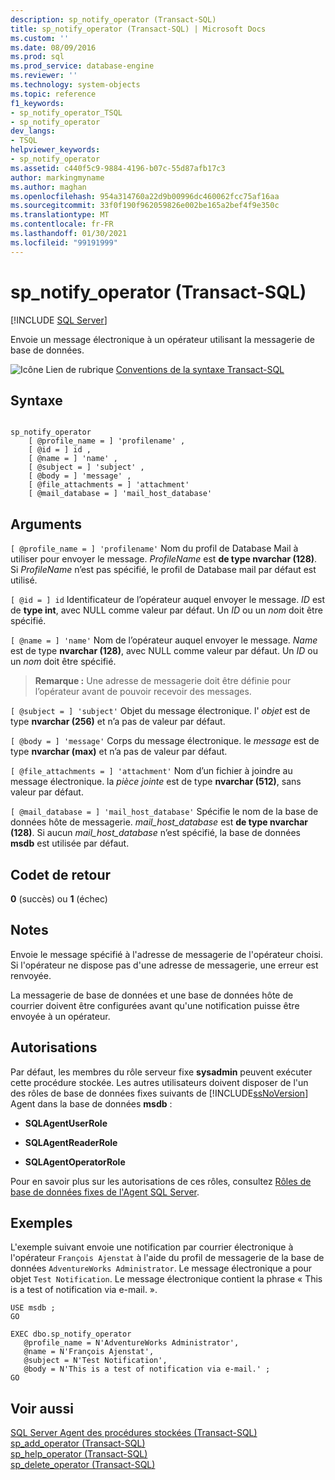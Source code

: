 ```yaml
---
description: sp_notify_operator (Transact-SQL)
title: sp_notify_operator (Transact-SQL) | Microsoft Docs
ms.custom: ''
ms.date: 08/09/2016
ms.prod: sql
ms.prod_service: database-engine
ms.reviewer: ''
ms.technology: system-objects
ms.topic: reference
f1_keywords:
- sp_notify_operator_TSQL
- sp_notify_operator
dev_langs:
- TSQL
helpviewer_keywords:
- sp_notify_operator
ms.assetid: c440f5c9-9884-4196-b07c-55d87afb17c3
author: markingmyname
ms.author: maghan
ms.openlocfilehash: 954a314760a22d9b00996dc460062fcc75af16aa
ms.sourcegitcommit: 33f0f190f962059826e002be165a2bef4f9e350c
ms.translationtype: MT
ms.contentlocale: fr-FR
ms.lasthandoff: 01/30/2021
ms.locfileid: "99191999"
---
```

# <a name="sp_notify_operator-transact-sql"></a>sp_notify_operator (Transact-SQL)
[!INCLUDE [SQL Server](../../includes/applies-to-version/sqlserver.md)]

  Envoie un message électronique à un opérateur utilisant la messagerie de base de données.  
  
 
 ![Icône Lien de rubrique](../../database-engine/configure-windows/media/topic-link.gif "Icône du lien de rubrique") [Conventions de la syntaxe Transact-SQL](../../t-sql/language-elements/transact-sql-syntax-conventions-transact-sql.md)  
  
## <a name="syntax"></a>Syntaxe  
  
```  
  
sp_notify_operator  
    [ @profile_name = ] 'profilename' ,  
    [ @id = ] id ,  
    [ @name = ] 'name' ,  
    [ @subject = ] 'subject' ,  
    [ @body = ] 'message' ,  
    [ @file_attachments = ] 'attachment'  
    [ @mail_database = ] 'mail_host_database'  
```  
  
## <a name="arguments"></a>Arguments  
`[ @profile_name = ] 'profilename'` Nom du profil de Database Mail à utiliser pour envoyer le message. *ProfileName* est **de type nvarchar (128)**. Si *ProfileName* n’est pas spécifié, le profil de Database mail par défaut est utilisé.  
  
`[ @id = ] id` Identificateur de l’opérateur auquel envoyer le message. *ID* est de **type int**, avec NULL comme valeur par défaut. Un *ID* ou un *nom* doit être spécifié.  
  
`[ @name = ] 'name'` Nom de l’opérateur auquel envoyer le message. *Name* est de type **nvarchar (128)**, avec NULL comme valeur par défaut. Un *ID* ou un *nom* doit être spécifié.  
  
> **Remarque :** Une adresse de messagerie doit être définie pour l’opérateur avant de pouvoir recevoir des messages.  
  
`[ @subject = ] 'subject'` Objet du message électronique. l' *objet* est de type **nvarchar (256)** et n’a pas de valeur par défaut.  
  
`[ @body = ] 'message'` Corps du message électronique. le *message* est de type **nvarchar (max)** et n’a pas de valeur par défaut.  
  
`[ @file_attachments = ] 'attachment'` Nom d’un fichier à joindre au message électronique. la *pièce jointe* est de type **nvarchar (512)**, sans valeur par défaut.  
  
`[ @mail_database = ] 'mail_host_database'` Spécifie le nom de la base de données hôte de messagerie. *mail_host_database* est **de type nvarchar (128)**. Si aucun *mail_host_database* n’est spécifié, la base de données **msdb** est utilisée par défaut.  
  
## <a name="return-code-values"></a>Codet de retour  
 **0** (succès) ou **1** (échec)  
  
## <a name="remarks"></a>Notes  
 Envoie le message spécifié à l'adresse de messagerie de l'opérateur choisi. Si l'opérateur ne dispose pas d'une adresse de messagerie, une erreur est renvoyée.  
  
 La messagerie de base de données et une base de données hôte de courrier doivent être configurées avant qu'une notification puisse être envoyée à un opérateur.  
  
## <a name="permissions"></a>Autorisations  
 Par défaut, les membres du rôle serveur fixe **sysadmin** peuvent exécuter cette procédure stockée. Les autres utilisateurs doivent disposer de l'un des rôles de base de données fixes suivants de [!INCLUDE[ssNoVersion](../../includes/ssnoversion-md.md)] Agent dans la base de données **msdb** :  
  
-   **SQLAgentUserRole**  
  
-   **SQLAgentReaderRole**  
  
-   **SQLAgentOperatorRole**  
  
 Pour en savoir plus sur les autorisations de ces rôles, consultez [Rôles de base de données fixes de l'Agent SQL Server](../../ssms/agent/sql-server-agent-fixed-database-roles.md).  
  
## <a name="examples"></a>Exemples  
 L'exemple suivant envoie une notification par courrier électronique à l'opérateur `François Ajenstat` à l'aide du profil de messagerie de la base de données `AdventureWorks Administrator`. Le message électronique a pour objet `Test Notification`. Le message électronique contient la phrase « This is a test of notification via e-mail. ».  
  
```  
USE msdb ;  
GO  
  
EXEC dbo.sp_notify_operator  
   @profile_name = N'AdventureWorks Administrator',  
   @name = N'François Ajenstat',  
   @subject = N'Test Notification',  
   @body = N'This is a test of notification via e-mail.' ;  
GO  
```  
  
## <a name="see-also"></a>Voir aussi  
 [SQL Server Agent des procédures stockées &#40;Transact-SQL&#41;](../../relational-databases/system-stored-procedures/sql-server-agent-stored-procedures-transact-sql.md)   
 [sp_add_operator &#40;Transact-SQL&#41;](../../relational-databases/system-stored-procedures/sp-add-operator-transact-sql.md)   
 [sp_help_operator &#40;Transact-SQL&#41;](../../relational-databases/system-stored-procedures/sp-help-operator-transact-sql.md)   
 [sp_delete_operator &#40;Transact-SQL&#41;](../../relational-databases/system-stored-procedures/sp-delete-operator-transact-sql.md)  
  
  
